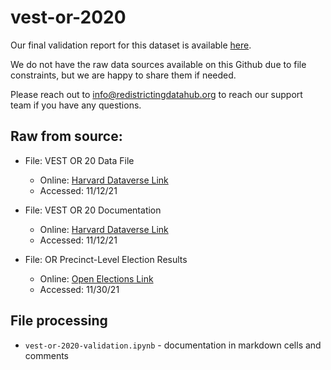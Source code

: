 # vest-or-2020

Our final validation report for this dataset is available [here](https://redistrictingdatahub.org/dataset/vest-2020-oregon-precinct-and-election-results/).

We do not have the raw data sources available on this Github due to file constraints, but we are happy to share them if needed. 

Please reach out to info@redistrictingdatahub.org to reach our support team if you have any questions.

## **Raw from source:**
- File: VEST OR 20 Data File
  - Online: [Harvard Dataverse Link](https://dataverse.harvard.edu/file.xhtml?fileId=5194704&version=24.0)
  - Accessed: 11/12/21

- File: VEST OR 20 Documentation
  - Online: [Harvard Dataverse Link](https://dataverse.harvard.edu/file.xhtml?fileId=5371928&version=24.0)
  - Accessed: 11/12/21

- File: OR Precinct-Level Election Results
  - Online: [Open Elections Link](https://github.com/openelections/openelections-data-or/)
  - Accessed: 11/30/21  

## File processing

- `vest-or-2020-validation.ipynb` - documentation in markdown cells and comments
